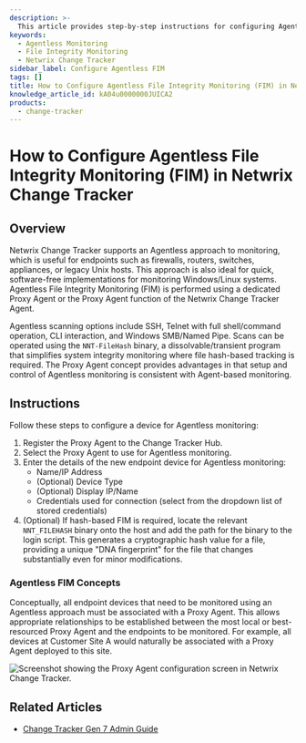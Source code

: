 ```yaml
---
description: >-
  This article provides step-by-step instructions for configuring Agentless File Integrity Monitoring (FIM) in Netwrix Change Tracker.
keywords:
  - Agentless Monitoring
  - File Integrity Monitoring
  - Netwrix Change Tracker
sidebar_label: Configure Agentless FIM
tags: []
title: How to Configure Agentless File Integrity Monitoring (FIM) in Netwrix Change Tracker
knowledge_article_id: kA04u0000000JUICA2
products:
  - change-tracker
---
```


# How to Configure Agentless File Integrity Monitoring (FIM) in Netwrix Change Tracker

## Overview

Netwrix Change Tracker supports an Agentless approach to monitoring, which is useful for endpoints such as firewalls, routers, switches, appliances, or legacy Unix hosts. This approach is also ideal for quick, software-free implementations for monitoring Windows/Linux systems. Agentless File Integrity Monitoring (FIM) is performed using a dedicated Proxy Agent or the Proxy Agent function of the Netwrix Change Tracker Agent.

Agentless scanning options include SSH, Telnet with full shell/command operation, CLI interaction, and Windows SMB/Named Pipe. Scans can be operated using the `NNT-FileHash` binary, a dissolvable/transient program that simplifies system integrity monitoring where file hash-based tracking is required. The Proxy Agent concept provides advantages in that setup and control of Agentless monitoring is consistent with Agent-based monitoring.

## Instructions

Follow these steps to configure a device for Agentless monitoring:

1. Register the Proxy Agent to the Change Tracker Hub.
2. Select the Proxy Agent to use for Agentless monitoring.
3. Enter the details of the new endpoint device for Agentless monitoring:
   - Name/IP Address
   - (Optional) Device Type
   - (Optional) Display IP/Name
   - Credentials used for connection (select from the dropdown list of stored credentials)
4. (Optional) If hash-based FIM is required, locate the relevant `NNT_FILEHASH` binary onto the host and add the path for the binary to the login script. This generates a cryptographic hash value for a file, providing a unique "DNA fingerprint" for the file that changes substantially even for minor modifications.

### Agentless FIM Concepts

Conceptually, all endpoint devices that need to be monitored using an Agentless approach must be associated with a Proxy Agent. This allows appropriate relationships to be established between the most local or best-resourced Proxy Agent and the endpoints to be monitored. For example, all devices at Customer Site A would naturally be associated with a Proxy Agent deployed to this site.

![Screenshot showing the Proxy Agent configuration screen in Netwrix Change Tracker.](https://nwxcorp--c.na147.content.force.com/sfc/dist/version/download/?oid=00D7000000091pB&ids=0684u00000LdKDt&d=%2Fa%2F4u000000Lzgx%2FYHbZczaH9kROWzZjxUdyx8II4RfaskBt33wiehTwHQw&asPdf=false)

## Related Articles

- [Change Tracker Gen 7 Admin Guide](https://kb.netwrix.com/8064)
